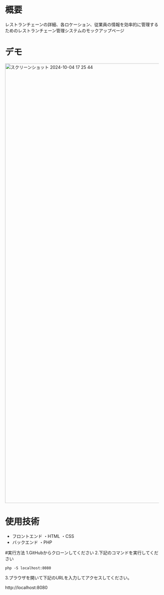 # 概要
レストランチェーンの詳細、各ロケーション、従業員の情報を効率的に管理するためのレストランチェーン管理システムのモックアップページ

# デモ
<img width="1440" alt="スクリーンショット 2024-10-04 17 25 44" src="https://github.com/user-attachments/assets/841a6ba5-4af0-49e0-a304-a852676e6d63">

# 使用技術
- フロントエンド
  ・HTML
  ・CSS
- バックエンド
  ・PHP

#実行方法
1.GitHubからクローンしてください
2.下記のコマンドを実行してください
```
php -S localhost:8080
```
3.プラウザを開いて下記のURLを入力してアクセスしてください。

http://localhost:8080
